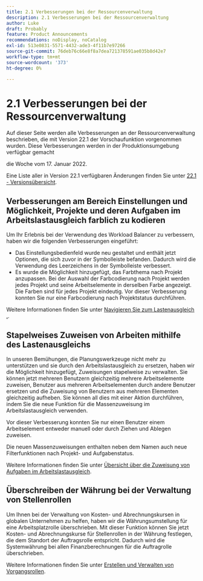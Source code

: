 ```yaml
---
title: 2.1 Verbesserungen bei der Ressourcenverwaltung
description: 2.1 Verbesserungen bei der Ressourcenverwaltung
author: Luke
draft: Probably
feature: Product Announcements
recommendations: noDisplay, noCatalog
exl-id: 513e0831-5571-4432-ade3-4f11b7e97266
source-git-commit: 76deb76c66e8f8a7dea721378591ae035b8d42e7
workflow-type: tm+mt
source-wordcount: '373'
ht-degree: 0%

---
```


# 2.1 Verbesserungen bei der Ressourcenverwaltung

Auf dieser Seite werden alle Verbesserungen an der Ressourcenverwaltung beschrieben, die mit Version 22.1 der Vorschaufunktion vorgenommen wurden. Diese Verbesserungen werden in der Produktionsumgebung verfügbar gemacht

<!--
<MadCap:conditionalText data-mc-conditions="QuicksilverOrClassic.Draft mode">
in January 2022
</MadCap:conditionalText>
-->

die Woche vom 17. Januar 2022.

Eine Liste aller in Version 22.1 verfügbaren Änderungen finden Sie unter [22.1 - Versionsübersicht](../../../product-announcements/product-releases/22.1-release-activity/22-1-release-overview.md).

## Verbesserungen am Bereich Einstellungen und Möglichkeit, Projekte und deren Aufgaben im Arbeitslastausgleich farblich zu kodieren

Um Ihr Erlebnis bei der Verwendung des Workload Balancer zu verbessern, haben wir die folgenden Verbesserungen eingeführt:

* Das Einstellungsbedienfeld wurde neu gestaltet und enthält jetzt Optionen, die sich zuvor in der Symbolleiste befanden. Dadurch wird die Verwendung des Leerzeichens in der Symbolleiste verbessert.
* Es wurde die Möglichkeit hinzugefügt, das Farbthema nach Projekt anzupassen. Bei der Auswahl der Farbcodierung nach Projekt werden jedes Projekt und seine Arbeitselemente in derselben Farbe angezeigt. Die Farben sind für jedes Projekt eindeutig. Vor dieser Verbesserung konnten Sie nur eine Farbcodierung nach Projektstatus durchführen.

Weitere Informationen finden Sie unter [Navigieren Sie zum Lastenausgleich .](../../../resource-mgmt/workload-balancer/navigate-the-workload-balancer.md).

## Stapelweises Zuweisen von Arbeiten mithilfe des Lastenausgleichs

In unseren Bemühungen, die Planungswerkzeuge nicht mehr zu unterstützen und sie durch den Arbeitslastausgleich zu ersetzen, haben wir die Möglichkeit hinzugefügt, Zuweisungen stapelweise zu verwalten. Sie können jetzt mehreren Benutzern gleichzeitig mehrere Arbeitselemente zuweisen, Benutzer aus mehreren Arbeitselementen durch andere Benutzer ersetzen und die Zuweisung von Benutzern aus mehreren Elementen gleichzeitig aufheben. Sie können all dies mit einer Aktion durchführen, indem Sie die neue Funktion für die Massenzuweisung im Arbeitslastausgleich verwenden.

Vor dieser Verbesserung konnten Sie nur einen Benutzer einem Arbeitselement entweder manuell oder durch Ziehen und Ablegen zuweisen.

Die neuen Massenzuweisungen enthalten neben dem Namen auch neue Filterfunktionen nach Projekt- und Aufgabenstatus.

Weitere Informationen finden Sie unter [Übersicht über die Zuweisung von Aufgaben im Arbeitslastausgleich](../../../resource-mgmt/workload-balancer/assign-work-in-workload-balancer.md).

## Überschreiben der Währung bei der Verwaltung von Stellenrollen

Um Ihnen bei der Verwaltung von Kosten- und Abrechnungskursen in globalen Unternehmen zu helfen, haben wir die Währungsumstellung für eine Arbeitsplatzrolle überschrieben. Mit dieser Funktion können Sie jetzt Kosten- und Abrechnungskurse für Stellenrollen in der Währung festlegen, die dem Standort der Auftragsrolle entspricht. Dadurch wird die Systemwährung bei allen Finanzberechnungen für die Auftragrolle überschrieben.

Weitere Informationen finden Sie unter [Erstellen und Verwalten von Vorgangsrollen](../../../administration-and-setup/set-up-workfront/organizational-setup/create-manage-job-roles.md).

